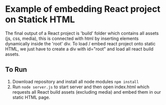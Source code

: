 # Example of embedding React project on Statick HTML
The final output of a React project is 'build' folder which contains all assets (js, css, media), this is connected with html by inserting elements dynamically inside the 'root' div.
To load / embed react project onto static HTML, we just have to create a div with id="root" and load all react build assets.

## To Run
1. Download repository and install all node modules
```npm install```
2. Run ```node server.js``` to start server and then open index.html which requests all React build assets (excluding media) and embed them in our static HTML page.
